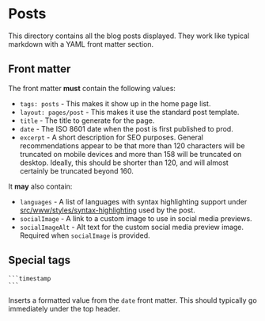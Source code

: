 # Posts

This directory contains all the blog posts displayed. They work like typical
markdown with a YAML front matter section.

## Front matter

The front matter **must** contain the following values:

* `tags: posts` - This makes it show up in the home page list.
* `layout: pages/post` - This makes it use the standard post template.
* `title` - The title to generate for the page.
* `date` - The ISO 8601 date when the post is first published to prod.
* `excerpt` - A short description for SEO purposes. General recommendations
  appear to be that more than 120 characters will be truncated on mobile devices
  and more than 158 will be truncated on desktop. Ideally, this should be
  shorter than 120, and will almost certainly be truncated beyond 160.

It **may** also contain:

* `languages` - A list of languages with syntax highlighting support under
  [src/www/styles/syntax-highlighting](/src/www/styles/syntax-highlighting/)
  used by the post.
* `socialImage` - A link to a custom image to use in social media previews.
* `socialImageAlt` - Alt text for the custom social media preview image.
  Required when `socialImage` is provided.

## Special tags

~~~
```timestamp
```
~~~

Inserts a formatted value from the `date` front matter. This should typically go
immediately under the top header.
